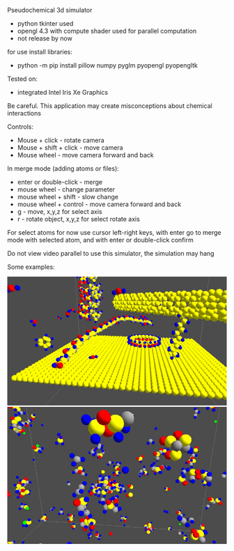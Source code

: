 Pseudochemical 3d simulator
- python tkinter used
- opengl 4.3 with compute shader used for parallel computation
- not release by now

for use install libraries:
- python -m pip install pillow numpy pyglm pyopengl pyopengltk

Tested on:
- integrated Intel Iris Xe Graphics

Be careful. This application may create misconceptions about chemical interactions

Controls:
-    Mouse + click -  rotate camera
-    Mouse + shift + click  - move camera
-    Mouse wheel - move camera forward and back

 In merge mode (adding atoms or files):
- enter or double-click - merge 
- mouse wheel - change parameter
- mouse wheel + shift - slow change
- mouse wheel + control - move camera forward and back
- g - move,  x,y,z for select axis
- r - rotate object, x,y,z for select rotate axis

For select atoms for now use cursor left-right keys, 
with enter go to merge mode with selected atom, and with enter or double-click confirm


Do not view video parallel to use this simulator, the simulation may hang


Some examples:

!["demopic 1](images/demo1.PNG?raw=true )
!["demopic 2](images/demo2.JPG?raw=true )

